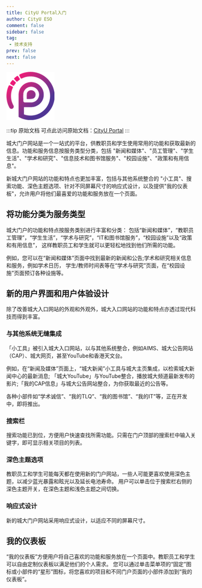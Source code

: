 ```yaml
---
title: CityU Portal入门
author: CityU ESO
comment: false
sidebar: false
tag:
 - 技术支持
prev: false
next: false
---
```

![CityU Portal](/CityUPortal.png)

:::tip 原始文档
可点此访问原始文档：[CityU Portal](https://www.cityu.edu.hk/esu/CityUPortal/)
:::

城大门户网站是一个一站式的平台，供教职员和学生使用常用的功能和获取最新的信息。功能和服务信息按服务类型分类，包括 "新闻和媒体"、"员工管理"、"学生生活"、"学术和研究"、"信息技术和图书馆服务"、"校园设施"、"政策和有用信息"。

新城大门户网站的功能和特点也更加丰富，包括与其他系统整合的 "小工具"、搜索功能、深色主题选项、针对不同屏幕尺寸的响应式设计，以及提供"我的仪表板"，允许用户将他们最喜爱的功能和服务放在一个页面。

## 将功能分类为服务类型

城大门户的功能和特点按服务类别进行丰富和分类： 包括“新闻和媒体”，“教职员工管理”，“学生生活”，“学术与研究”，“IT和图书馆服务”，“校园设施”以及“政策和有用信息”， 这样教职员工和学生就可以更轻松地找到他们所需的功能。

例如，您可以在“新闻和媒体”页面中找到最新的新闻和公告;学术和研究相关信息和服务，例如学术日历， 学生/教师时间表等在“学术与研究”页面，在“校园设施”页面预订各种设施等。

## 新的用户界面和用户体验设计

除了改善城大入口网站的外观和外观外，城大入口网站的功能和特点亦透过现代科技而得到丰富。

### 与其他系统无缝集成

「小工具」被引入城大入口网站，以与其他系统整合，例如AIMS、城大公告网站（CAP）、城大网页，甚至YouTube和香港天文台。

例如，在“新闻及媒体”页面上，“城大新闻”小工具与城大主页集成，以检索城大新闻中心的最新消息; 「城大YouTube」与YouTube整合，播放城大频道最新发布的影片;「我的CAP信息」与城大公告网站整合，为你获取最近的公告等。

各种小部件如“学术诚信”、“我的TLQ”、“我的图书馆”、“我的IT”等，正在开发中，即将推出。

### 搜索栏

搜索功能已到位，方便用户快速查找所需功能。只需在门户顶部的搜索栏中输入关键字，即可显示相关项目的列表。

### 深色主题选项

教职员工和学生可能每天都在使用新的门户网站，一些人可能更喜欢使用深色主题，以减少蓝光暴露和眩光以及延长电池寿命。 用户可以单击位于搜索栏右侧的深色主题开关，在深色主题和浅色主题之间切换。

### 响应式设计

新的城大门户网站采用响应式设计，以适应不同的屏幕尺寸。

## 我的仪表板

“我的仪表板”方便用户将自己喜欢的功能和服务放在一个页面中。教职员工和学生可以自由定制仪表板以满足他们的个人需求。
您可以通过单击菜单项的“固定”图标或小部件的“星形”图标，将您喜欢的项目和不同门户页面的小部件添加到“我的仪表板”。
